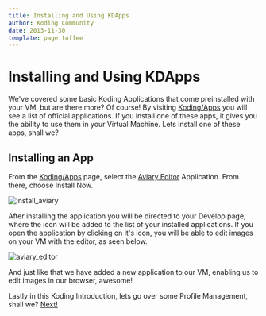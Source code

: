 ```yaml
---
title: Installing and Using KDApps
author: Koding Community
date: 2013-11-30
template: page.toffee
---
```


# Installing and Using KDApps

We've covered some basic Koding Applications that come preinstalled with your VM, but are there more? Of course! By visiting [Koding/Apps](https://koding.com/Apps) you will see a list of official applications. If you install one of these apps, it gives you the ability to use them in your Virtual Machine. Lets install one of these apps, shall we?

## Installing an App

From the [Koding/Apps](https://koding.com/Apps) page, select the [Aviary Editor](https://koding.com/Apps/aviary-image-editor-1) Application. From there, choose Install Now.

![install_aviary](/wp-content/uploads/install_aviary.png)  
  


After installing the application you will be directed to your Develop page, where the icon will be added to the list of your installed applications. If you open the application by clicking on it's icon, you will be able to edit images on your VM with the editor, as seen below.

![aviary_editor](/wp-content/uploads/aviary_editor.png)  
  


And just like that we have added a new application to our VM, enabling us to edit images in our browser, awesome!

Lastly in this Koding Introduction, lets go over some Profile Management, shall we? [Next!](/editing-your-profile/)
